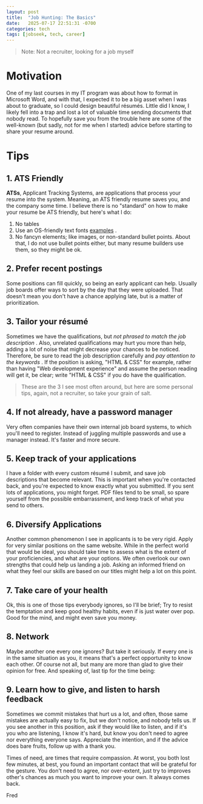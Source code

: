```yaml
---
layout: post
title:  "Job Hunting: The Basics"
date:   2025-07-17 22:51:31 -0700
categories: tech
tags: [jobseek, tech, career]
---
```


> Note: Not a recruiter, looking for a job myself

# Motivation

One of my last courses in my IT program was about how to format in Microsoft Word, and with that, I expected it to be a big asset when I was about to graduate, so I could design beautiful résumés. Little did I know, I likely fell into a trap and lost a lot of valuable time sending documents that nobody read. To hopefully save you from the trouble here are some of the well-known (but sadly, not for me when I started) advice before starting to share your resume around.

# Tips
## 1. ATS Friendly
**ATSs**, Applicant Tracking Systems, are applications that process your resume into the system. Meaning, an ATS friendly resume saves you, and the company some time. I believe there is no "standard" on how to make your resume be ATS friendly, but here's what I do:

1. No tables
2. Use an OS-friendly text fonts [examples](https://www.ampsoft.net/webdesign-l/WindowsMacFonts.html) .
3. No fancyn elements; like images, or non-standard bullet points. About that, I do not use bullet points either, but many resume builders use them, so they might be ok.

## 2. Prefer recent postings
Some positions can fill quickly, so being an early applicant can help. Usually job boards offer ways to sort by the day that they were uploaded. That doesn't mean you don't have a chance applying late, but is a matter of prioritization.

## 3. Tailor your résumé
Sometimes we have the qualifications, but *not phrased to match the job description* . Also, unrelated qualifications may hurt you more than help, adding a lot of noise that might decrease your chances to be noticed.
Therefore, be sure to read the job description carefully and *pay attention to the keywords* . If the position is asking, "HTML & CSS" for example, rather than having "Web development experience" and assume the person reading will get it, be clear; write "HTML & CSS" if you do have the qualification.

> These are the 3 I see most often around, but here are some personal tips, again, not a recruiter, so take your grain of salt.

## 4. If not already, have a password manager
Very often companies have their own internal job board systems, to which you'll need to register. Instead of juggling multiple passwords and use a manager instead. It's faster and more secure.

## 5. Keep track of your applications
I have a folder with every custom résumé I submit, and save job descriptions that become relevant. This is important when you're contacted back, and you're expected to know exactly what you submitted. If you sent lots of applications, you might forget.
PDF files tend to be small, so spare yourself from the possible embarrassment, and keep track of what you send to others.

## 6. Diversify Applications
Another common phenomenon I see in applicants is to be very rigid. Apply for very similar positions on the same website. While in the perfect world that would be ideal, you should take time to assess what is the extent of your proficiencies, and what are your options. We often overlook our own strengths that could help us landing a job.
Asking an informed friend on what they feel our skills are based on our titles might help a lot on this point.

## 7. Take care of your health
Ok, this is one of those tips everybody ignores, so I'll be brief; Try to resist the temptation and keep good healthy habits, even if is just water over pop. Good for the mind, and might even save you money.

## 8. Network
Maybe another one every one ignores? But take it seriously. If every one is in the same situation as you, it means that's a perfect opportunity to know each other. Of course not all, but many are more than glad to give their opinion for free. And speaking of, last tip for the time being:

## 9. Learn how to give, and listen to harsh feedback
Sometimes we commit mistakes that hurt us a lot, and often, those same mistakes are actually easy to fix, but we don't notice, and nobody tells us. If you see another in this position, ask if they would like to listen, and if it's you who are listening, I know it's hard, but know you don't need to agree nor everything everyone says. Appreciate the intention, and if the advice does bare fruits, follow up with a thank you.

Times of need, are times that require compassion. At worst, you both lost few minutes, at best, you found an important contact that will be grateful for the gesture. You don't need to agree, nor over-extent, just try to improves other's chances as much you want to improve your own. It always comes back.

Fred